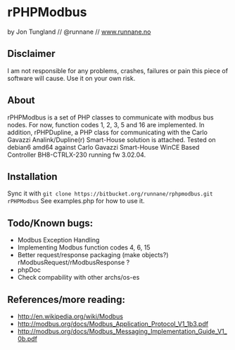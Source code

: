 rPHPModbus
=========
by Jon Tungland // @runnane // www.runnane.no

Disclaimer
-----------

I am not responsible for any problems, crashes, failures or pain this piece of software will cause. Use it on your own risk.

About
-----------
rPHPModbus is a set of PHP classes to communicate with modbus bus nodes. For now, function codes 1, 2, 3, 5 and 16 are implemented.
In addition, rPHPDupline, a PHP class for communicating with the Carlo Gavazzi Analink/Dupline(r) Smart-House solution is attached.
Tested on debian6 amd64 against Carlo Gavazzi Smart-House WinCE Based Controller BH8-CTRLX-230 running fw 3.02.04.
 
Installation
-----------
Sync it with ``` git clone https://bitbucket.org/runnane/rphpmodbus.git rPHPModbus ```
See examples.php for how to use it.


Todo/Known bugs:
-----------
* Modbus Exception Handling
* Implementing Modbus function codes 4, 6, 15
* Better request/response packaging (make objects?) rModbusRequest/rModbusResponse ?
* phpDoc
* Check compability with other archs/os-es

References/more reading:
-----------
* http://en.wikipedia.org/wiki/Modbus
* http://modbus.org/docs/Modbus_Application_Protocol_V1_1b3.pdf
* http://modbus.org/docs/Modbus_Messaging_Implementation_Guide_V1_0b.pdf
